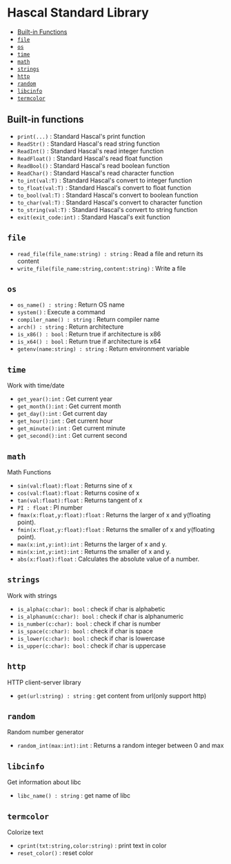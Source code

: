 # Hascal Standard Library

- [Built-in Functions](#built-in-functions)
- [`file`](#file)
- [`os`](#os)
- [`time`](#time)
- [`math`](#math)
- [`strings`](#strings)
- [`http`](#http)
- [`random`](#random)
- [`libcinfo`](#libcinfo)
- [`termcolor`](#termcolor)

## Built-in functions 
- `print(...)` : Standard Hascal's print function
- `ReadStr()` : Standard Hascal's read string function
- `ReadInt()` : Standard Hascal's read integer function
- `ReadFloat()` : Standard Hascal's read float function
- `ReadBool()` : Standard Hascal's read boolean function
- `ReadChar()` : Standard Hascal's read character function
- `to_int(val:T)` : Standard Hascal's convert to integer function
- `to_float(val:T)` : Standard Hascal's convert to float function
- `to_bool(val:T)` : Standard Hascal's convert to boolean function
- `to_char(val:T)` : Standard Hascal's convert to character function
- `to_string(val:T)` : Standard Hascal's convert to string function
- `exit(exit_code:int)` : Standard Hascal's exit function

## `file`
- `read_file(file_name:string) : string` : Read a file and return its content
- `write_file(file_name:string,content:string)` : Write a file

<!-- ### listdir(path:string) : [string]
Lists dirs,files on a path

example :
```
print(listdir("C:\\"));
``` -->

## `os`
- `os_name() : string` : Return OS name
- `system()` : Execute a command
- `compiler_name() : string` : Return compiler name
- `arch() : string` : Return architecture
- `is_x86() : bool` : Return true if architecture is x86
- `is_x64() : bool` : Return true if architecture is x64
- `getenv(name:string) : string` : Return environment variable

## `time`
Work with time/date
- `get_year():int` : Get current year
- `get_month():int` : Get current month
- `get_day():int` : Get current day
- `get_hour():int` : Get current hour
- `get_minute():int` : Get current minute
- `get_second():int` : Get current second


## `math`
Math Functions
- `sin(val:float):float` : Returns sine of x
- `cos(val:float):float` : Returns cosine of x
- `tan(val:float):float` : Returns tangent of x
- `PI : float` : PI number
- `fmax(x:float,y:float):float` : Returns the larger of x and y(floating point). 
- `fmin(x:float,y:float):float` : Returns the smaller of x and y(floating point). 
- `max(x:int,y:int):int` : Returns the larger of x and y. 
- `min(x:int,y:int):int` : Returns the smaller of x and y. 
- `abs(x:float):float` : Calculates the absolute value of a number. 

## `strings`
Work with strings
- `is_alpha(c:char): bool` : check if char is alphabetic
- `is_alphanum(c:char): bool` : check if char is alphanumeric
- `is_number(c:char): bool` : check if char is number
- `is_space(c:char): bool` : check if char is space
- `is_lower(c:char): bool` : check if char is lowercase
- `is_upper(c:char): bool` : check if char is uppercase

## `http`
HTTP client-server library
- `get(url:string) : string` : get content from url(only support http)

## `random`
Random number generator
- `random_int(max:int):int` : Returns a random integer between 0 and max

## `libcinfo`
Get information about libc
- `libc_name() : string` : get name of libc

## `termcolor`
Colorize text
- `cprint(txt:string,color:string)` : print text in color
- `reset_color()` : reset color